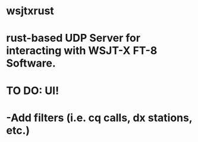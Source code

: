 # wsjtxrust
# rust-based UDP Server for interacting with WSJT-X FT-8 Software.
# 
# TO DO: UI!
#        -Add filters (i.e. cq calls, dx stations, etc.)

